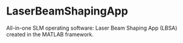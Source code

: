 # LaserBeamShapingApp
All-in-one SLM operating software: Laser Beam Shaping App (LBSA) created in the MATLAB framework.
